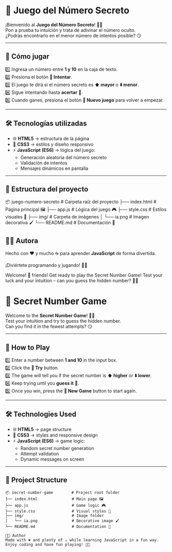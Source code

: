 # 🎯 Juego del Número Secreto

¡Bienvenido al **Juego del Número Secreto**! 🎲✨  
Pon a prueba tu intuición y trata de adivinar el número oculto.  
¿Podrás encontrarlo en el menor número de intentos posible? 😏

---

## 🚀 Cómo jugar

1️⃣ Ingresa un número entre **1 y 10** en la caja de texto.  
2️⃣ Presiona el botón **🎯 Intentar**.  
3️⃣ El juego te dirá si el número secreto es **⬆️ mayor** o **⬇️ menor**.  
4️⃣ Sigue intentando hasta **acertar** 🎉.  
5️⃣ Cuando ganes, presiona el botón **🔄 Nuevo juego** para volver a empezar.

---

## 🛠️ Tecnologías utilizadas

- 🌐 **HTML5** → estructura de la página  
- 🎨 **CSS3** → estilos y diseño responsivo  
- ⚡ **JavaScript (ES6)** → lógica del juego:  
  - Generación aleatoria del número secreto  
  - Validación de intentos  
  - Mensajes dinámicos en pantalla  

---

## 📂 Estructura del proyecto

📦 juego-numero-secreto        # Carpeta raíz del proyecto
├── index.html                 # Página principal 🖼️
├── app.js                     # Lógica del juego 🎮
├── style.css                  # Estilos visuales 🎨
├── img/                       # Carpeta de imágenes
│   └── ia.png                 # Imagen decorativa 🖌️
└── README.md                  # Documentación 📖

## 👩‍💻 Autora

Hecho con ❤️ y mucho ☕ para aprender **JavaScript** de forma divertida.  

¡Diviértete programando y jugando! 🚀😎

Welcome! 👋 friends!
Get ready to play the Secret Number Game!
Test your luck and your intuition – can you guess the hidden number? 🎲✨

# 🎯 Secret Number Game

Welcome to the **Secret Number Game**! 🎲✨  
Test your intuition and try to guess the hidden number.  
Can you find it in the fewest attempts? 😏

---

## 🚀 How to Play

1️⃣ Enter a number between **1 and 10** in the input box.  
2️⃣ Click the **🎯 Try** button.  
3️⃣ The game will tell you if the secret number is **⬆️ higher** or **⬇️ lower**.  
4️⃣ Keep trying until you **guess it** 🎉.  
5️⃣ Once you win, press the **🔄 New Game** button to start again.  

---

## 🛠️ Technologies Used

- 🌐 **HTML5** → page structure  
- 🎨 **CSS3** → styles and responsive design  
- ⚡ **JavaScript (ES6)** → game logic:  
  - Random secret number generation  
  - Attempt validation  
  - Dynamic messages on screen  

---

## 📂 Project Structure

```plaintext
📦 secret-number-game        # Project root folder
├── index.html               # Main page 🖼️
├── app.js                   # Game logic 🎮
├── style.css                # Visual styles 🎨
├── img/                     # Image folder
│   └── ia.png               # Decorative image 🖌️
└── README.md                # Documentation 📖

👩‍💻 Author
Made with ❤️ and plenty of ☕ while learning JavaScript in a fun way.
Enjoy coding and have fun playing! 🚀😎

